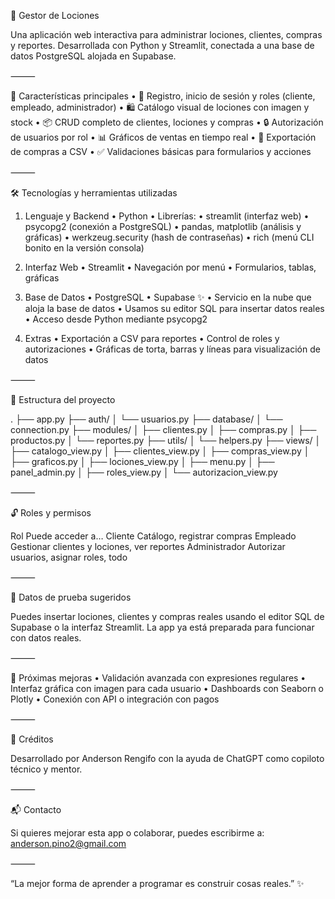 🧴 Gestor de Lociones

Una aplicación web interactiva para administrar lociones, clientes, compras y reportes. Desarrollada con Python y Streamlit, conectada a una base de datos PostgreSQL alojada en Supabase.

⸻

🚀 Características principales
• 👥 Registro, inicio de sesión y roles (cliente, empleado, administrador)
• 🛍️ Catálogo visual de lociones con imagen y stock
• 📦 CRUD completo de clientes, lociones y compras
• 🔒 Autorización de usuarios por rol
• 📊 Gráficos de ventas en tiempo real
• 📁 Exportación de compras a CSV
• ✅ Validaciones básicas para formularios y acciones

⸻

🛠 Tecnologías y herramientas utilizadas

1. Lenguaje y Backend
   • Python
   • Librerías:
   • streamlit (interfaz web)
   • psycopg2 (conexión a PostgreSQL)
   • pandas, matplotlib (análisis y gráficas)
   • werkzeug.security (hash de contraseñas)
   • rich (menú CLI bonito en la versión consola)

2. Interfaz Web
   • Streamlit
   • Navegación por menú
   • Formularios, tablas, gráficas

3. Base de Datos
   • PostgreSQL
   • Supabase ✨
   • Servicio en la nube que aloja la base de datos
   • Usamos su editor SQL para insertar datos reales
   • Acceso desde Python mediante psycopg2

4. Extras
   • Exportación a CSV para reportes
   • Control de roles y autorizaciones
   • Gráficas de torta, barras y líneas para visualización de datos

⸻

📂 Estructura del proyecto

.
├── app.py
├── auth/
│ └── usuarios.py
├── database/
│ └── connection.py
├── modules/
│ ├── clientes.py
│ ├── compras.py
│ ├── productos.py
│ └── reportes.py
├── utils/
│ └── helpers.py
├── views/
│ ├── catalogo_view.py
│ ├── clientes_view.py
│ ├── compras_view.py
│ ├── graficos.py
│ ├── lociones_view.py
│ ├── menu.py
│ ├── panel_admin.py
│ ├── roles_view.py
│ └── autorizacion_view.py

⸻

🔓 Roles y permisos

Rol Puede acceder a…
Cliente Catálogo, registrar compras
Empleado Gestionar clientes y lociones, ver reportes
Administrador Autorizar usuarios, asignar roles, todo

⸻

🧪 Datos de prueba sugeridos

Puedes insertar lociones, clientes y compras reales usando el editor SQL de Supabase o la interfaz Streamlit. La app ya está preparada para funcionar con datos reales.

⸻

🧭 Próximas mejoras
• Validación avanzada con expresiones regulares
• Interfaz gráfica con imagen para cada usuario
• Dashboards con Seaborn o Plotly
• Conexión con API o integración con pagos

⸻

🤝 Créditos

Desarrollado por Anderson Rengifo con la ayuda de ChatGPT como copiloto técnico y mentor.

⸻

📬 Contacto

Si quieres mejorar esta app o colaborar, puedes escribirme a: anderson.pino2@gmail.com

⸻

“La mejor forma de aprender a programar es construir cosas reales.” ✨
